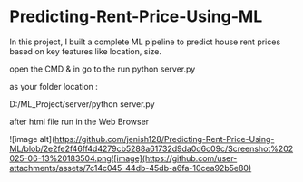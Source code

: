# Predicting-Rent-Price-Using-ML
In this project, I built a complete ML pipeline to predict house rent prices based on key features like location, size.


open the CMD & in go to the run python server.py

as your folder location : 

D:/ML_Project/server/python server.py

after html file run in the Web Browser 


![image alt](https://github.com/jenish128/Predicting-Rent-Price-Using-ML/blob/2e2fe2f46ff4d4279cb5288a61732d9da0d6c09c/Screenshot%202025-06-13%20183504.png![image](https://github.com/user-attachments/assets/7c14c045-44db-45db-a6fa-10cea92b5e80)
